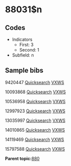 # 88031$n

## Codes

-   Indicators
    -   First: 3
    -   Second: 1
-   Subfield: n

## Sample bibs

9420447 [Quicksearch](https://search.library.yale.edu/catalog/9420447) [VXWS](http://prodorbis.library.yale.edu:7014/vxws/GetHoldingsService?bibId=9420447)

10093868 [Quicksearch](https://search.library.yale.edu/catalog/10093868) [VXWS](http://prodorbis.library.yale.edu:7014/vxws/GetHoldingsService?bibId=10093868)

10536958 [Quicksearch](https://search.library.yale.edu/catalog/10536958) [VXWS](http://prodorbis.library.yale.edu:7014/vxws/GetHoldingsService?bibId=10536958)

12997923 [Quicksearch](https://search.library.yale.edu/catalog/12997923) [VXWS](http://prodorbis.library.yale.edu:7014/vxws/GetHoldingsService?bibId=12997923)

13035997 [Quicksearch](https://search.library.yale.edu/catalog/13035997) [VXWS](http://prodorbis.library.yale.edu:7014/vxws/GetHoldingsService?bibId=13035997)

14010865 [Quicksearch](https://search.library.yale.edu/catalog/14010865) [VXWS](http://prodorbis.library.yale.edu:7014/vxws/GetHoldingsService?bibId=14010865)

14119469 [Quicksearch](https://search.library.yale.edu/catalog/14119469) [VXWS](http://prodorbis.library.yale.edu:7014/vxws/GetHoldingsService?bibId=14119469)

15797588 [Quicksearch](https://search.library.yale.edu/catalog/15797588) [VXWS](http://prodorbis.library.yale.edu:7014/vxws/GetHoldingsService?bibId=15797588)

**Parent topic:**[880](../../tags/880/880.md)

